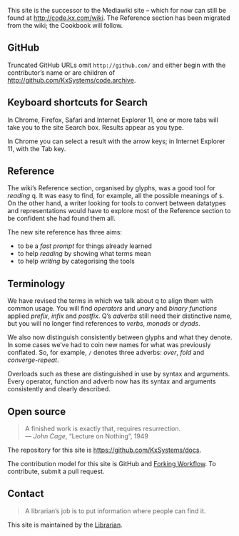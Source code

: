 This site is the successor to the Mediawiki site – which for now can still be found at <http://code.kx.com/wiki>. The Reference section has been migrated from the wiki; the Cookbook will follow. 

## <i class="fa fa-github"></i> GitHub

Truncated GitHub URLs omit `http://github.com/` and either begin with the contributor’s name or are children of http://github.com/KxSystems/code.archive.


## <i class="fa fa-keyboard-o"></i> Keyboard shortcuts for Search

In Chrome, Firefox, Safari and Internet Explorer 11, one or more tabs will take you to the site Search box. Results appear as you type. 

In Chrome you can select a result with the arrow keys; in Internet Explorer 11, with the Tab key. 


## <i class="fa fa-life-ring"></i> Reference

The wiki’s Reference section, organised by glyphs, was a good tool for _reading_ q. It was easy to find, for example, all the possible meanings of `$`. On the other hand, a writer looking for tools to convert between datatypes and representations would have to explore most of the Reference section to be confident she had found them all. 

The new site reference has three aims:

- to be a _fast prompt_ for things already learned 
- to help _reading_ by showing what terms mean
- to help _writing_ by categorising the tools 


## <i class="fa fa-book"></i> Terminology

We have revised the terms in which we talk about q to align them with common usage. You will find _operators_ and _unary_ and _binary_ _functions_ applied _prefix_, _infix_ and _postfix_. Q’s _adverbs_ still need their distinctive name, but you will no longer find references to _verbs_, _monads_ or _dyads_. 

We also now distinguish consistently between glyphs and what they denote. In some cases we’ve had to coin new names for what was previously conflated. So, for example, `/` denotes three adverbs: _over_, _fold_ and _converge-repeat_. 

Overloads such as these are distinguished in use by syntax and arguments. Every operator, function and adverb now has its syntax and arguments consistently and clearly described. 


## <i class="fa fa-github"></i> Open source

> A finished work is exactly that, requires resurrection.  
— _John Cage_, “Lecture on Nothing”, 1949

The repository for this site is https://github.com/KxSystems/docs. 

The contribution model for this site is GitHub and [Forking Workflow](https://www.atlassian.com/git/tutorials/comparing-workflows#forking-workflow"). 
To contribute, submit a pull request. 


## <i class="fa fa-envelope-o"></i> Contact

> A librarian’s job is to put information where people can find it. 

This site is maintained by the [Librarian](mailto:librarian@kx.com).

